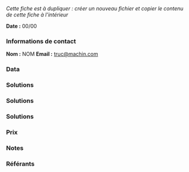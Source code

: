 *Cette fiche est à dupliquer : créer un nouveau fichier et copier le contenu de cette fiche à l'intérieur*

**Date :** 00/00

### Informations de contact
**Nom :** NOM
**Email :** truc@machin.com

### Data

### Solutions

### Solutions

### Solutions

### Prix

### Notes

> 
> 
> 
> 


### Référants
